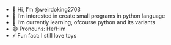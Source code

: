 - 👋 Hi, I’m @weirdoking2703
- 👀 I’m interested in create small programs in python language
- 🌱 I’m currently learning, ofcourse python and its variants
- 😄 Pronouns: He/Him
- ⚡ Fun fact: I still love toys

<!---
weirdoking2703/weirdoking2703 is a ✨ special ✨ repository because its `README.md` (this file) appears on your GitHub profile.
You can click the Preview link to take a look at your changes.
--->
